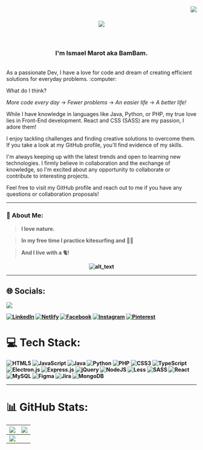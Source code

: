 <img align="right" src="https://visitor-badge.laobi.icu/badge?page_id=ismaelmarot.ismaelmarot"/>
<div>
   
<h1 align="center">
   <img src="https://readme-typing-svg.herokuapp.com/?font=Righteous&size=35&center=true&vCenter=true&width=600&height=70&duration=5000&lines=Hello+There!+I'm+BamBam!;"/›
</h1>
</div>
<br>

<div align="center">
   <h3>
      I'm Ismael Marot aka BamBam.   
   </h3>   
</div>

<div align="left">
<br>
As a passionate Dev, I have a love for code and dream of creating efficient solutions for everyday problems. :computer:

What do I think?

*More code every day*  &#8594;  *Fewer problems*  &#8594;  *An easier life*  &#8594;  *A better life!*

While I have knowledge in languages like Java, Python, or PHP, my true love lies in Front-End development. React and CSS (SASS) are my passion, I adore them!

I enjoy tackling challenges and finding creative solutions to overcome them. If you take a look at my GitHub profile, you'll find evidence of my skills.
 
I'm always keeping up with the latest trends and open to learning new technologies. I firmly believe in collaboration and the exchange of knowledge, so I'm excited about any opportunity to collaborate or contribute to interesting projects.

Feel free to visit my GitHub profile and reach out to me if you have any questions or collaboration proposals!
</div>

------

<b r>
<div align="left">
   <h3>
   💫 About Me:
   </h3>
   
   > I love nature.
   
   > In my free time I practice kitesurfing and :lotus_position_man:

   > And I live with a :cat2:!
</div>


<div align="center">
   
   ![alt_text](https://i.pinimg.com/originals/e4/26/70/e426702edf874b181aced1e2fa5c6cde.gif)
   
</div>

------

## 🌐 Socials:

<a href="mailto:ismaelmarot@hotmail.com">
   <img src="http://img.shields.io/badge/Email-333333?style=for-the-badge&logo=gmail&logoColor=red" />
</a>

[![LinkedIn](https://img.shields.io/badge/LinkedIn-%230077B5.svg?logo=linkedin&logoColor=white)](https://linkedin.com/in/ismael-marot)
[![Netlify](https://img.shields.io/badge/Netlify-%23E60023.svg?logo=Netlify&logoColor=white)](https://ismaelmarot.netlify.app)
[![Facebook](https://img.shields.io/badge/Facebook-%231877F2.svg?logo=Facebook&logoColor=white)](https://facebook.com/ismaelmarot) 
[![Instagram](https://img.shields.io/badge/Instagram-%23E4405F.svg?logo=Instagram&logoColor=white)](https://instagram.com/ismaelmarot) 
[![Pinterest](https://img.shields.io/badge/Pinterest-%23E60023.svg?logo=Pinterest&logoColor=white)](https://pinterest.com/ismaelmarot)
 

# 💻 Tech Stack:
![HTML5](https://img.shields.io/badge/html5-%23E34F26.svg?style=for-the-badge&logo=html5&logoColor=white)
![JavaScript](https://img.shields.io/badge/javascript-%23323330.svg?style=for-the-badge&logo=javascript&logoColor=%23F7DF1E)
![Java](https://img.shields.io/badge/java-%23ED8B00.svg?style=for-the-badge&logo=java&logoColor=white)
![Python](https://img.shields.io/badge/python-3670A0?style=for-the-badge&logo=python&logoColor=ffdd54)
![PHP](https://img.shields.io/badge/php-%23777BB4.svg?style=for-the-badge&logo=php&logoColor=white)
![CSS3](https://img.shields.io/badge/css3-%231572B6.svg?style=for-the-badge&logo=css3&logoColor=white)
![TypeScript](https://img.shields.io/badge/typescript-%23007ACC.svg?style=for-the-badge&logo=typescript&logoColor=white)
![Electron.js](https://img.shields.io/badge/Electron-191970?style=for-the-badge&logo=Electron&logoColor=white)
![Express.js](https://img.shields.io/badge/express.js-%23404d59.svg?style=for-the-badge&logo=express&logoColor=%2361DAFB)
![jQuery](https://img.shields.io/badge/jquery-%230769AD.svg?style=for-the-badge&logo=jquery&logoColor=white)
![NodeJS](https://img.shields.io/badge/node.js-6DA55F?style=for-the-badge&logo=node.js&logoColor=white)
![Less](https://img.shields.io/badge/less-2B4C80?style=for-the-badge&logo=less&logoColor=white)
![SASS](https://img.shields.io/badge/SASS-hotpink.svg?style=for-the-badge&logo=SASS&logoColor=white)
![React](https://img.shields.io/badge/react-%2320232a.svg?style=for-the-badge&logo=react&logoColor=%2361DAFB)
![MySQL](https://img.shields.io/badge/mysql-%2300f.svg?style=for-the-badge&logo=mysql&logoColor=white)
![Figma](https://img.shields.io/badge/figma-%23F24E1E.svg?style=for-the-badge&logo=figma&logoColor=white)
![Jira](https://img.shields.io/badge/jira-%230A0FFF.svg?style=for-the-badge&logo=jira&logoColor=white)
![MongoDB](https://img.shields.io/badge/MongoDB-%234ea94b.svg?style=for-the-badge&logo=mongodb&logoColor=white)

----------

# 📊 GitHub Stats:
| ![](https://github-readme-stats.vercel.app/api?username=ismaelmarot&theme=prussian&hide_border=false&include_all_commits=true&count_private=false) | ![](https://github-readme-streak-stats.herokuapp.com/?user=ismaelmarot&theme=prussian&hide_border=false) |
|---|---|
| ![](https://github-readme-stats.vercel.app/api/top-langs/?username=ismaelmarot&theme=prussian&hide_border=false&layout=compact&theme=prussian&hide=python,cython) |

<!-- Proudly created with GPRM ( https://gprm.itsvg.in ) -->
